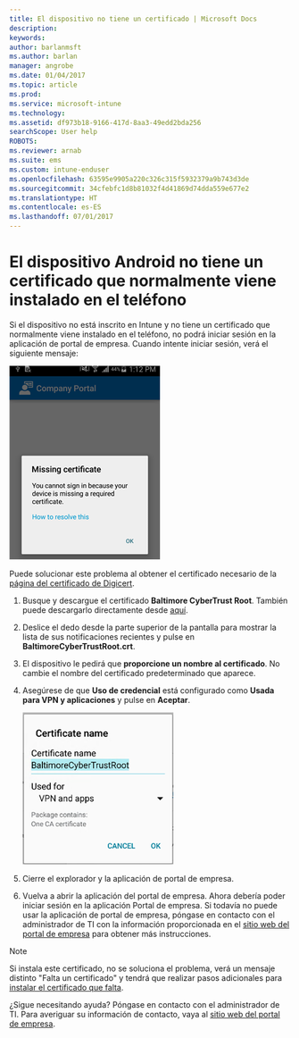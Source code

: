 ```yaml
---
title: El dispositivo no tiene un certificado | Microsoft Docs
description: 
keywords: 
author: barlanmsft
ms.author: barlan
manager: angrobe
ms.date: 01/04/2017
ms.topic: article
ms.prod: 
ms.service: microsoft-intune
ms.technology: 
ms.assetid: df973b18-9166-417d-8aa3-49edd2bda256
searchScope: User help
ROBOTS: 
ms.reviewer: arnab
ms.suite: ems
ms.custom: intune-enduser
ms.openlocfilehash: 63595e9905a220c326c315f5932379a9b743d3de
ms.sourcegitcommit: 34cfebfc1d8b81032f4d41869d74dda559e677e2
ms.translationtype: HT
ms.contentlocale: es-ES
ms.lasthandoff: 07/01/2017
---
```

# <a name="your-android-device-is-missing-a-certificate-that-usually-comes-installed-on-your-phone"></a>El dispositivo Android no tiene un certificado que normalmente viene instalado en el teléfono

Si el dispositivo no está inscrito en Intune y no tiene un certificado que normalmente viene instalado en el teléfono, no podrá iniciar sesión en la aplicación de portal de empresa. Cuando intente iniciar sesión, verá el siguiente mensaje:

![screenshot-error-message-about-missing-certificate](./media/andr-cert_install-1-cert_missing.png)

Puede solucionar este problema al obtener el certificado necesario de la [página del certificado de Digicert](https://www.digicert.com/digicert-root-certificates.htm).

1. Busque y descargue el certificado __Baltimore CyberTrust Root__. También puede descargarlo directamente desde [aquí](https://www.digicert.com/CACerts/BaltimoreCyberTrustRoot.crt).

2. Deslice el dedo desde la parte superior de la pantalla para mostrar la lista de sus notificaciones recientes y pulse en **BaltimoreCyberTrustRoot.crt**.

3. El dispositivo le pedirá que **proporcione un nombre al certificado**. No cambie el nombre del certificado predeterminado que aparece.

4. Asegúrese de que **Uso de credencial** está configurado como **Usada para VPN y aplicaciones** y pulse en **Aceptar**.

    ![screenshot-certificate-name-dialog-showing-baltimore-certificate-name](./media/andr-cert_install-2-add_cert_name.png)

5. Cierre el explorador y la aplicación de portal de empresa.

6. Vuelva a abrir la aplicación del portal de empresa. Ahora debería poder iniciar sesión en la aplicación Portal de empresa. Si todavía no puede usar la aplicación de portal de empresa, póngase en contacto con el administrador de TI con la información proporcionada en el [sitio web del portal de empresa](http://portal.manage.microsoft.com) para obtener más instrucciones.

>[!NOTE]
> Si instala este certificado, no se soluciona el problema, verá un mensaje distinto "Falta un certificado" y tendrá que realizar pasos adicionales para [instalar el certificado que falta](your-device-is-missing-an-IT-required-certificate-android.md).

¿Sigue necesitando ayuda? Póngase en contacto con el administrador de TI. Para averiguar su información de contacto, vaya al [sitio web del portal de empresa](http://portal.manage.microsoft.com).
